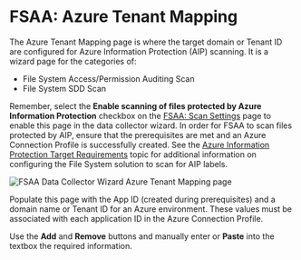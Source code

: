 # FSAA: Azure Tenant Mapping

The Azure Tenant Mapping page is where the target domain or Tenant ID are configured for Azure Information Protection (AIP) scanning. It is a wizard page for the categories of:

- File System Access/Permission Auditing Scan
- File System SDD Scan

Remember, select the __Enable scanning of files protected by Azure Information Protection__ checkbox on the [FSAA: Scan Settings](/docs/accessanalyzer/accessanalyzer/enterpriseauditor/admin/datacollector/fsaa/scansettings.md) page to enable this page in the data collector wizard. In order for FSAA to scan files protected by AIP, ensure that the prerequisites are met and an Azure Connection Profile is successfully created. See the [Azure Information Protection Target Requirements](/docs/accessanalyzer/accessanalyzer/enterpriseauditor/requirements/target/config/azureinformationprotection.md) topic for additional information on configuring the File System solution to scan for AIP labels.

![FSAA Data Collector Wizard Azure Tenant Mapping page](/img/product_docs/accessanalyzer/accessanalyzer/enterpriseauditor/admin/datacollector/fsaa/azuretenantmapping.png)

Populate this page with the App ID (created during prerequisites) and a domain name or Tenant ID for an Azure environment. These values must be associated with each application ID in the Azure Connection Profile.

Use the __Add__ and __Remove__ buttons and manually enter or __Paste__ into the textbox the required information.
